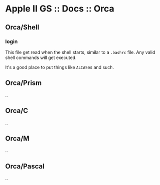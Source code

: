 # Apple II GS :: Docs :: Orca

## Orca/Shell
### login
This file get read when the shell starts, similar to a `.bashrc` file. Any valid shell commands will get executed.

It's a good place to put things like `ALIAS`es and such.

## Orca/Prism
..

## Orca/C
..

## Orca/M
..

## Orca/Pascal
..
